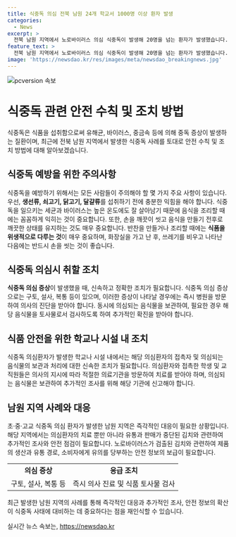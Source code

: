 ```yaml
---
title: 식중독 의심 전북 남원 24개 학교서 1000명 이상 환자 발생
categories:
  - News
excerpt: >
  전북 남원 지역에서 노로바이러스 의심 식중독이 발생해 20명을 넘는 환자가 발생했습니다. 의심 환자가 발생한 학교는 24곳으로 늘어나고, 대부분이 학생과 교직원입니다. 해당 학교들에서 공통으로 납품된 김치에서 노로바이러스가 검출됐고, 남원시는 해당 제품의 유통과 판매를 잠정 중단하기로 결정했습니다. (출처: 제보하기 ▷ 전화 : 02-781-1234, 4444 ▷ 이메일 : kbs1234@kbs.co.kr)
feature_text: >
  전북 남원 지역에서 노로바이러스 의심 식중독이 발생해 20명을 넘는 환자가 발생했습니다. 의심 환자가 발생한 학교는 24곳으로 늘어나고, 대부분이 학생과 교직원입니다. 해당 학교들에서 공통으로 납품된 김치에서 노로바이러스가 검출됐고, 남원시는 해당 제품의 유통과 판매를 잠정 중단하기로 결정했습니다. (출처: 제보하기 ▷ 전화 : 02-781-1234, 4444 ▷ 이메일 : kbs1234@kbs.co.kr)
image: 'https://newsdao.kr/res/images/meta/newsdao_breakingnews.jpg'
---
```


<p><img src="https://newsdao.kr/res/images/meta/newsdao_breakingnews.jpg" alt="pcversion 속보" /></p>

<h1>식중독 관련 안전 수칙 및 조치 방법</h1>

<p data-ke-size="size16">식중독은 식품을 섭취함으로써 유해균, 바이러스, 중금속 등에 의해 중독 증상이 발생하는 질환이며, 최근에 전북 남원 지역에서 발생한 식중독 사례를 토대로 안전 수칙 및 조치 방법에 대해 알아보겠습니다.</p>

<h2 data-ke-size="size26">식중독 예방을 위한 주의사항</h2>

<p data-ke-size="size16">식중독을 예방하기 위해서는 모든 사람들이 주의해야 할 몇 가지 주요 사항이 있습니다. 우선, <b>생선류, 쇠고기, 닭고기, 달걀류</b>를 섭취하기 전에 충분한 익힘을 해야 합니다. 식중독을 일으키는 세균과 바이러스는 높은 온도에도 잘 살아남기 때문에 음식을 조리할 때에는 꼼꼼하게 익히는 것이 중요합니다. 또한, 손을 깨끗이 씻고 음식을 만들기 전후로 깨끗한 상태를 유지하는 것도 매우 중요합니다. 반찬을 만들거나 조리할 때에는 <b>식품을 위생적으로 다루는 것</b>이 매우 중요하며, 화장실을 가고 난 후, 쓰레기를 비우고 나타난 다음에는 반드시 손을 씻는 것이 좋습니다.</p>

<h2 data-ke-size="size26">식중독 의심시 취할 조치</h2>

<p data-ke-size="size16"><b>식중독 의심 증상</b>이 발생했을 때, 신속하고 정확한 조치가 필요합니다. 식중독 의심 증상으로는 구토, 설사, 복통 등이 있으며, 이러한 증상이 나타날 경우에는 즉시 병원을 방문하여 의사의 진단을 받아야 합니다. 동시에 의심되는 음식물을 보관하여, 필요한 경우 해당 음식물을 토사물로서 검사하도록 하여 추가적인 확진을 받아야 합니다.</p>

<h2 data-ke-size="size26">식품 안전을 위한 학교나 시설 내 조치</h2>

<p data-ke-size="size16">식중독 의심환자가 발생한 학교나 시설 내에서는 해당 의심환자의 접촉자 및 의심되는 음식물의 보관과 처리에 대한 신속한 조치가 필요합니다. 의심환자와 접촉한 학생 및 교직원들은 의사의 지시에 따라 적절한 의료기관을 방문하여 치료를 받아야 하며, 의심되는 음식물은 보관하여 추가적인 조사를 위해 해당 기관에 신고해야 합니다.</p>

<h2 data-ke-size="size26">남원 지역 사례와 대응</h2>

<p data-ke-size="size16">초·중·고교 식중독 의심 환자가 발생한 남원 지역은 즉각적인 대응이 필요한 상황입니다. 해당 지역에서는 의심환자의 치료 뿐만 아니라 유통과 판매가 중단된 김치와 관련하여 추가적인 조사와 안전 점검이 필요합니다. 노로바이러스가 검출된 김치와 관련하여 제품의 생산과 유통 경로, 소비자에게 유의를 당부하는 안전 정보의 보급이 필요합니다.</p>

<table>
  <tr>
    <td style="text-align: center; height: 17px;"><b>의심 증상</b></td>
    <td style="text-align: center; height: 17px;"><b>응급 조치</b></td>
  </tr>
  <tr>
    <td style="text-align: center; height: 17px;">구토, 설사, 복통 등</td>
    <td style="text-align: center; height: 17px;">즉시 의사 진료 및 식품 토사물 검사</td>
  </tr>
</table>

<p data-ke-size="size16">최근 발생한 남원 지역의 사례를 통해 즉각적인 대응과 추가적인 조사, 안전 정보의 확산이 식중독 사태에 대비하는 데 중요하다는 점을 재인식할 수 있습니다.</p>
실시간 뉴스 속보는, <a href="https://newsdao.kr" rel="dofollow">https://newsdao.kr</a>


